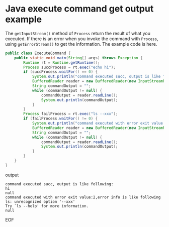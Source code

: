 # Java execute command get output example
The `getInputStream()` method of `Process` return the result of what you executed. If there is an error when you 
invoke the command with `Process`, using `getErrorStream()` to get the information. The example code is here.
```java
public class ExecuteCommand {
    public static void main(String[] args) throws Exception {
        Runtime rt = Runtime.getRuntime();
        Process succProcess = rt.exec("echo hi");
        if (succProcess.waitFor() == 0) {
            System.out.println("command executed succ, output is like following:");
            BufferedReader reader = new BufferedReader(new InputStreamReader(succProcess.getInputStream()));
            String commandOutput = "";
            while (commandOutput != null) {
                commandOutput = reader.readLine();
                System.out.println(commandOutput);
            }
        }
        Process failProcess = rt.exec("ls --xxx");
        if (failProcess.waitFor() != 0) {
            System.out.println("command executed with error exit value:" + failProcess.exitValue() + ",error info is like following");
            BufferedReader reader = new BufferedReader(new InputStreamReader(failProcess.getErrorStream()));
            String commandOutput = "";
            while (commandOutput != null) {
                commandOutput = reader.readLine();
                System.out.println(commandOutput);
            }
        }
    }
}
```
output
```
command executed succ, output is like following:
hi
null
command executed with error exit value:2,error info is like following
ls: unrecognized option '--xxx'
Try `ls --help' for more information.
null
```

EOF




 
